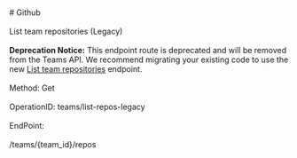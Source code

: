 <br>#     Github</br>
<br>List team repositories (Legacy)</br>
<br>**Deprecation Notice:** This endpoint route is deprecated and will be removed from the Teams API. We recommend migrating your existing code to use the new [List team repositories](https://developer.github.com/v3/teams/#list-team-repositories) endpoint.</br>
<br>Method: Get</br>
<br>OperationID: teams/list-repos-legacy</br>
<br>EndPoint:</br>
<br>/teams/{team_id}/repos</br>
